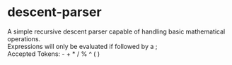 # descent-parser

A simple recursive descent parser capable of handling basic mathematical operations.<br>
Expressions will only be evaluated if followed by a ; <br>
Accepted Tokens: - + * / % ^ ( ) 
